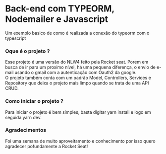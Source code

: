 # Back-end com TYPEORM, Nodemailer e Javascript
Um exemplo basico de como é realizada a conexão do typeorm com o typescript

### Oque é o projeto ?
Esse projeto é uma versão do NLW4 feito pela Rocket seat. 
Porem em busca de ir para um proximo nível, há uma pequena diferença, o envio de e-mail usando o gmail com a autenticação com Oauth2 da google.  
O projeto também conta com um padrão Model, Controllers, Services e Repository que deixa o projeto mais limpo quando se trata de uma API CRUD.

### Como iniciar o projeto ?
Para iniciar o projeto é bem simples, basta digitar yarn install e logo em seguida yarn dev.

### Agradecimentos 
Foi uma semana de muito aproveitamento e conhecimento por isso quero agradecer pofundamente a Rocket Seat!

